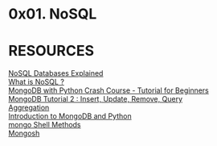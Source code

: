 # 0x01. NoSQL


# RESOURCES
<a href="https://intranet.alxswe.com/rltoken/wweK7dOY4pf8haCqv9Iv6Q">NoSQL Databases Explained</a><br>
<a href="https://intranet.alxswe.com/rltoken/QqqNmgzgwopHBv305ki6bg">What is NoSQL ?</a><br>
<a href="https://intranet.alxswe.com/rltoken/RyyP9OH1EMBWWYpTs4TqoA">MongoDB with Python Crash Course - Tutorial for Beginners</a><br>
<a href="https://intranet.alxswe.com/rltoken/9__3tR-NimgXlmjPQwTF-Q">MongoDB Tutorial 2 : Insert, Update, Remove, Query</a><br>
<a href="https://intranet.alxswe.com/rltoken/ziEDeniRobC6owPE1_avAQ">Aggregation</a><br>
<a href="https://intranet.alxswe.com/rltoken/axwwF4CjO7FnK8Ecochqnw">Introduction to MongoDB and Python</a><br>
<a href="https://intranet.alxswe.com/rltoken/lUqnLwOHbbp9FK39ijNmDQ">mongo Shell Methods</a><br>
<a href="https://intranet.alxswe.com/rltoken/ipHIVVmAsezINqpk7W0eow">Mongosh</a><br>
